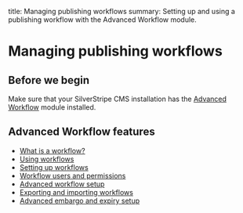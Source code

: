 title: Managing publishing workflows
summary: Setting up and using a publishing workflow with the Advanced Workflow module.

# Managing publishing workflows

## Before we begin

Make sure that your SilverStripe CMS installation has the [Advanced Workflow](https://addons.silverstripe.org/add-ons/silverstripe/advancedworkflow/) module installed.

## Advanced Workflow features
 - [What is a workflow?](about-workflows.md)
 - [Using workflows](using-workflows.md)
 - [Setting up workflows](setting-up-workflows.md)
 - [Workflow users and permissions](workflow-permissions.md)
 - [Advanced workflow setup](workflow-advanced-setup.md)
 - [Exporting and importing workflows](workflow-export-import.md)
 - [Advanced embargo and expiry setup](embargo-advanced-setup.md)
